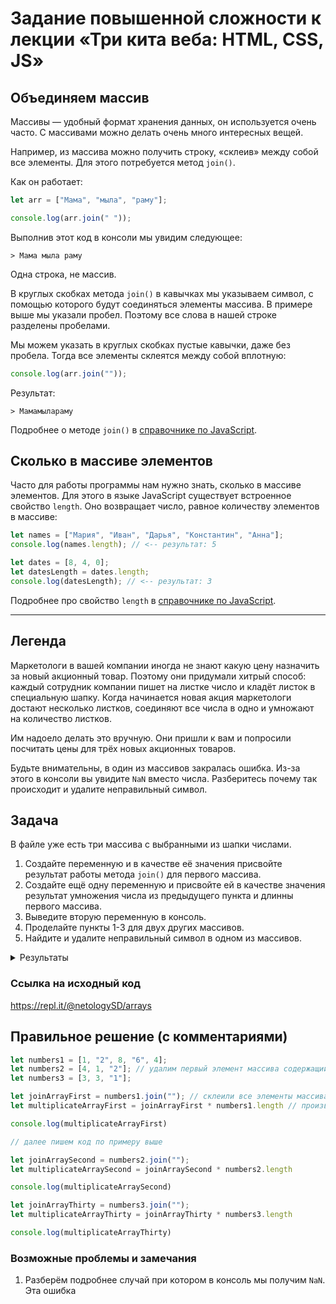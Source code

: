 # Задание повышенной сложности к лекции «Три кита веба: HTML, CSS, JS»

## Объединяем массив

Массивы — удобный формат хранения данных, он используется очень часто. С массивами можно делать очень много интересных вещей.

Например, из массива можно получить строку, «склеив» между собой все элементы. 
Для этого потребуется метод `join()`.

Как он работает:
```javascript
let arr = ["Мама", "мыла", "раму"];

console.log(arr.join(" "));
```

Выполнив этот код в консоли мы увидим следующее:
```text
> Мама мыла раму
```
Одна строка, не массив.

В круглых скобках метода `join()` в кавычках мы указываем символ, с помощью которого будут соединяться элементы массива. В примере выше мы указали пробел. Поэтому все слова в нашей строке разделены пробелами. 

Мы можем указать в круглых скобках пустые кавычки, даже без пробела. Тогда все элементы склеятся между собой вплотную:
```javascript
console.log(arr.join(""));
```

Результат:
```text
> Мамамылараму
```

Подробнее о методе `join()` в [справочнике по JavaScript](https://learn.javascript.ru/array-methods#split-i-join).

## Сколько в массиве элементов

Часто для работы программы нам нужно знать, сколько в массиве элементов. Для этого в языке JavaScript существует встроенноe свойство `length`. Оно возвращает число, равное количеству элементов в массиве:

```javascript
let names = ["Мария", "Иван", "Дарья", "Константин", "Анна"];
console.log(names.length); // <-- результат: 5

let dates = [8, 4, 0];
let datesLength = dates.length;
console.log(datesLength); // <-- результат: 3
``` 
Подробнее про свойство `length` в [справочнике по JavaScript](https://learn.javascript.ru/array#nemnogo-o-length).

_______

## Легенда

Маркетологи в вашей компании иногда не знают какую цену назначить за новый акционный товар. Поэтому они придумали хитрый способ: каждый сотрудник компании пишет на листке число и кладёт листок в специальную шапку. 
Когда начинается новая акция маркетологи достают несколько листков, соединяют все числа в одно и умножают на количество листков. 

Им надоело делать это вручную. Они пришли к вам и попросили посчитать цены для трёх новых акционных товаров. 

Будьте внимательны, в один из массивов закралась ошибка. Из-за этого в консоли вы увидите `NaN` вместо числа. Разберитесь почему так происходит и удалите неправильный символ.

## Задача
В файле уже есть три массива с выбранными из шапки числами.

1. Создайте переменную и в качестве её значения присвойте результат работы метода `join()` для первого массива.
2. Создайте ещё одну переменную и присвойте ей в качестве значения результат умножения числа из предыдущего пункта и длинны первого массива. 
3. Выведите вторую переменную в консоль.
4. Проделайте пункты 1-3 для двух других массивов.
5. Найдите и удалите неправильный символ в одном из массивов.

<details>
  <summary>Результаты</summary>
  <p>Если задание выполнено верно, то в консоли должны быть следующие числа:</p>
	<ul>
	  <li>64320</li>
	  <li>1236</li>
	  <li>993</li>
	</ul>
</details>

### Ссылка на исходный код
https://repl.it/@netologySD/arrays

## Правильное решение (с комментариями)

```javascript
let numbers1 = [1, "2", 8, "6", 4];
let numbers2 = [4, 1, "2"]; // удалим первый элемент массива содержащий символ "О"
let numbers3 = [3, 3, "1"];

let joinArrayFirst = numbers1.join(""); // склеили все элементы массива
let multiplicateArrayFirst = joinArrayFirst * numbers1.length // произведение содержимого переменной "joinArrayFirst" на длину массива numbers1

console.log(multiplicateArrayFirst)

// далее пишем код по примеру выше

let joinArraySecond = numbers2.join(""); 
let multiplicateArraySecond = joinArraySecond * numbers2.length 

console.log(multiplicateArraySecond)

let joinArrayThirty = numbers3.join(""); 
let multiplicateArrayThirty = joinArrayThirty * numbers3.length  

console.log(multiplicateArrayThirty)

```

### Возможные проблемы и замечания

1. Разберём подробнее случай при котором в консоль мы получим `NaN`. Эта ошибка 